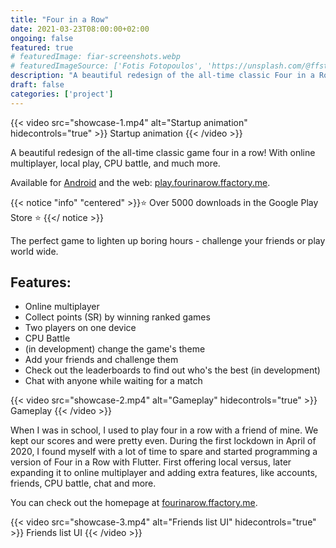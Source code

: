 ```yaml
---
title: "Four in a Row"
date: 2021-03-23T08:00:00+02:00
ongoing: false
featured: true
# featuredImage: fiar-screenshots.webp
# featuredImageSource: ['Fotis Fotopoulos', 'https://unsplash.com/@ffstop?utm_source=unsplash&utm_medium=referral&utm_content=creditCopyText']
description: "A beautiful redesign of the all-time classic Four in a Row, written in Flutter. This is a pet project of mine, which I started during the first lockdown in March of 2020. It's available on Google Play and the web."
draft: false
categories: ['project']
---
```


{{< video src="showcase-1.mp4" alt="Startup animation" hidecontrols="true" >}}
Startup animation
{{< /video >}}

A beautiful redesign of the all-time classic game four in a row! With online multiplayer, local play, CPU battle, and much more.

Available for [Android](https://play.google.com/store/apps/details?id=ml.fourinarow) and the web: [play.fourinarow.ffactory.me](https://play.fourinarow.ffactory.me/).

{{< notice "info" "centered" >}}⭐️ Over 5000 downloads in the Google Play Store ⭐️ {{</ notice >}}


The perfect game to lighten up boring hours - challenge your friends or play world wide.

## Features:
* Online multiplayer
* Collect points (SR) by winning ranked games
* Two players on one device
* CPU Battle
* (in development) change the game's theme
* Add your friends and challenge them
* Check out the leaderboards to find out who's the best (in development) 
* Chat with anyone while waiting for a match

{{< video src="showcase-2.mp4" alt="Gameplay" hidecontrols="true" >}}
Gameplay
{{< /video >}}

When I was in school, I used to play four in a row with a friend of mine. We kept our scores and were pretty even. During the first lockdown in April of 2020, I found myself with a lot of time to spare and started programming a version of Four in a Row with Flutter. First offering local versus, later expanding it to online multiplayer and adding extra features, like accounts, friends, CPU battle, chat and more.

You can check out the homepage at [fourinarow.ffactory.me](https://fourinarow.ffactory.me).

{{< video src="showcase-3.mp4" alt="Friends list UI" hidecontrols="true" >}}
Friends list UI
{{< /video >}}